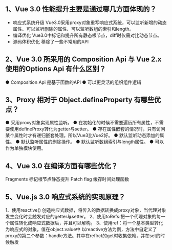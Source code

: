 ## 1、Vue 3.0 性能提升主要是通过哪几方面体现的？
- 响应式系统升级
Vue3.0采用proxy对象重写响应式系统，可以监听新增的动态属性、可以监听删除的属性、可以监听数组的索引和length。
- 编译优化
Vue3.0中标记和提升所有静态根节点，diff时仅需对比动态节点。
- 源码体积优化
移除了一些不常用的API
## 2、Vue 3.0 所采用的 Composition Api 与 Vue 2.x使用的Options Api 有什么区别？
●  Composition Api 是基于函数的API
● 可以更灵活的组织组件逻辑
## 3、Proxy 相对于 Object.defineProperty 有哪些优点？
● 采用proxy对象实现属性监听。
● 在初始化的时候不需要遍历所有属性，不需要使用defineProxy转化为getter与setter。
● 存在属性嵌套的情况时，只有访问某个属性时才有递归嵌套处理。所以Vue3比Vue2好。
● 默认监听动态添加的属性。
● 默认监听属性的删除操作。
● 默认监听数组索引与length属性。
● 可以作为单独模块使用。

## 4、Vue 3.0 在编译方面有哪些优化？
Fragments
标记根节点静态提升
Patch flag
缓存时间处理函数

## 5、Vue.js 3.0 响应式系统的实现原理？

1、使用reactive() 创造响应式数据，将传入的数据转换成proxy对象，当代理对象发生变化时会触发对应的getter与setter。
2、使用toRefs:把一个代理对象的每一个属性转化成响应式数据后，并且可以解构。
3、使用ref：将一个基本类型转化为响应式的对象，值在object.value中
以reactive方法为例，方法中自定义了proxy的第二个参数：handle方法。其中在reflrct的get时收集依赖，并在set的时候触发